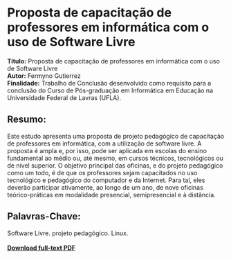 # Proposta de capacitação de professores em informática com o uso de Software Livre 

**Título:** Proposta de capacitação de professores em informática com o uso de Software Livre    
**Autor:** Fermyno Gutierrez  
**Finalidade:** Trabalho de Conclusão desenvolvido como requisito para a conclusão do Curso de Pós-graduação em Informática em Educação na Universidade Federal de Lavras (UFLA).  

## Resumo:

Este estudo apresenta uma proposta de projeto pedagógico de capacitação de professores em informática, com a utilização de software livre. A proposta é ampla e, por isso, pode ser aplicada em escolas do ensino fundamental ao médio ou, até mesmo, em cursos técnicos, tecnológicos ou de nível superior. O objetivo principal das oficinas, e do projeto pedagógico como um todo, é de que os professores sejam capacitados no uso tecnológico e pedagógico do computador e da Internet. Para tal, eles deverão participar ativamente, ao longo de um ano, de nove oficinas teórico-práticas em modalidade presencial, semipresencial e à distância.

## Palavras-Chave:

Software Livre. projeto pedagógico. Linux.  
\
[**Download full-text PDF**](https://github.com/fermyno/scientific-research-papers/blob/main/capacitacao-de-professores-em-informatica-com-software-livre/proposta-de-capacitacao-de-professores-em-informatica-com-software-livre.pdf)  
